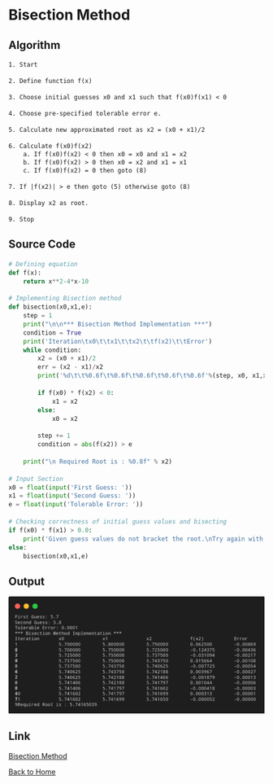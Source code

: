 # Bisection Method

## Algorithm

    1. Start

    2. Define function f(x)

    3. Choose initial guesses x0 and x1 such that f(x0)f(x1) < 0

    4. Choose pre-specified tolerable error e.

    5. Calculate new approximated root as x2 = (x0 + x1)/2

    6. Calculate f(x0)f(x2)
	    a. If f(x0)f(x2) < 0 then x0 = x0 and x1 = x2
	    b. If f(x0)f(x2) > 0 then x0 = x2 and x1 = x1
	    c. If f(x0)f(x2) = 0 then goto (8)
	
    7. If |f(x2)| > e then goto (5) otherwise goto (8)

    8. Display x2 as root.

    9. Stop

## Source Code

``` python 
# Defining equation
def f(x):
    return x**2-4*x-10

# Implementing Bisection method
def bisection(x0,x1,e):
    step = 1
    print("\n\n*** Bisection Method Implementation ***")
    condition = True
    print('Iteration\tx0\t\tx1\t\tx2\t\tf(x2)\t\tError')
    while condition:
        x2 = (x0 + x1)/2
        err = (x2 - x1)/x2
        print('%d\t\t%0.6f\t%0.6f\t%0.6f\t%0.6f\t%0.6f'%(step, x0, x1,x2, f(x2), err))

        if f(x0) * f(x2) < 0:
            x1 = x2
        else:
            x0 = x2

        step += 1
        condition = abs(f(x2)) > e
    
    print("\n Required Root is : %0.8f" % x2)

# Input Section
x0 = float(input('First Guess: '))
x1 = float(input('Second Guess: '))
e = float(input('Tolerable Error: '))

# Checking correctness of initial guess values and bisecting
if f(x0) * f(x1) > 0.0:
    print('Given guess values do not bracket the root.\nTry again with different guess values')
else:
    bisection(x0,x1,e)
```

## Output

![Bisection Method](./assets/Bisection-Method.png)

## Link

[Bisection Method](https://github.com/kabirdeula/Numerical_Method_Lab_Report/blob/main/Lab%20Report/Lab%2001.py)

[Back to Home](README.md)
